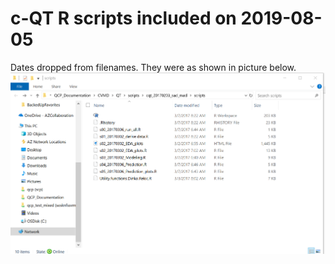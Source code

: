 # c-QT R scripts included on 2019-08-05
Dates dropped from filenames. They were as shown in picture below.
![Included files in c-QT template.](c_QT_scripts_copied_2019-08-05_214701.png "Included files in c-QT template.")
